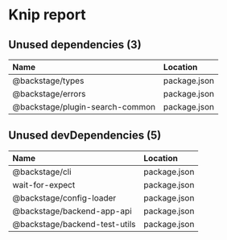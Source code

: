 # Knip report

## Unused dependencies (3)

| Name                            | Location     |
|:--------------------------------|:-------------|
| @backstage/types                | package.json |
| @backstage/errors               | package.json |
| @backstage/plugin-search-common | package.json |

## Unused devDependencies (5)

| Name                          | Location     |
|:------------------------------|:-------------|
| @backstage/cli                | package.json |
| wait-for-expect               | package.json |
| @backstage/config-loader      | package.json |
| @backstage/backend-app-api    | package.json |
| @backstage/backend-test-utils | package.json |

